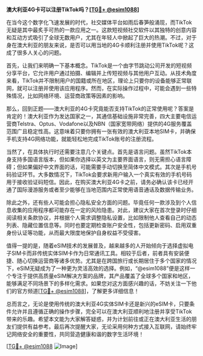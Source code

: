**澳大利亚4G卡可以注册TikTok吗？[[TG💪+ @esim1088](https://t.me/s/esim1088)]**

在当今这个数字化飞速发展的时代，社交媒体平台如雨后春笋般涌现，而TikTok无疑是其中最炙手可热的一款应用之一。这款短视频社交软件以其独特的创意内容和互动方式吸引了全球无数用户，尤其在年轻人中掀起了巨大的热潮。不过，对于身在澳大利亚的朋友来说，是否可以用当地的4G卡顺利注册并使用TikTok呢？这成了很多人关心的问题。

首先，让我们来明确一下基本概念。TikTok是一个由字节跳动公司开发的短视频分享平台，它允许用户通过拍摄、编辑并上传短视频与其他用户互动。从技术角度来看，TikTok并不限制用户的国籍或所在地区，理论上只要你的设备能够正常联网，就可以注册并使用该应用程序。然而，在实际操作过程中，可能会遇到一些特殊情况，比如网络环境、运营商政策等因素的影响。

那么，回到正题——澳大利亚的4G卡究竟能否支持TikTok的正常使用呢？答案是肯定的！澳大利亚作为发达国家之一，其通信基础设施非常完善，四大主要电信运营商Telstra、Optus、Vodafone以及NBN（国家宽带网络）提供的4G服务覆盖范围广且稳定性高。这意味着只要你拥有一张有效的澳大利亚本地SIM卡，并确保手机支持4G网络功能，就能轻松地完成TikTok账号的注册流程。

当然了，在具体执行时还需要注意几个关键点。首先是语言问题。虽然TikTok本身支持多国语言版本，但如果你选择以英文为主要界面语言，则无需担心语言障碍；但如果偏好中文界面的话，可能需要手动切换至简体中文模式。其次是手机号码验证环节。大多数情况下，TikTok会要求新用户输入一个真实有效的手机号码用于接收验证码短信。因此，在购买澳大利亚4G卡之前，请务必确认该卡已经开通了国际漫游服务或者至少能够在当地范围内正常使用语音通话及数据传输业务。

除此之外，还有些人可能会担心隐私安全方面的问题。毕竟任何一款涉及到个人信息收集的应用程序都可能存在一定的风险隐患。对此，建议大家在首次登录时仔细阅读相关条款协议，并根据个人需求调整隐私设置，比如限制他人查看自己的动态列表、隐藏位置信息等。同时也要定期检查账户安全性，包括更新密码、启用双重身份认证等功能，从而最大限度地保护自身权益不受侵害。

值得一提的是，随着eSIM技术的发展普及，越来越多的人开始倾向于选择虚拟电子SIM卡而非传统实体SIM卡作为日常通讯工具。相较于后者，前者具有安装便捷、随心切换运营商等诸多优势。尤其是在跨国旅行或长期居住于多个国家的情况下，eSIM无疑成为了一种更为灵活高效的选择。例如，“@esim1088”便是这样一个专注于提供高质量eSIM解决方案的品牌，其产品覆盖了全球多个国家和地区，能够满足不同场景下的多样化需求。如果您对这方面感兴趣的话，不妨关注一下他们的官方频道[[TG💪+ @esim1088](https://t.me/s/esim1088)]，了解更多详细信息！

总而言之，无论是使用传统的澳大利亚4G实体SIM卡还是新兴的eSIM卡，只要条件允许并且遵循正确的操作步骤，完全可以在澳大利亚顺利地注册并享受TikTok带来的乐趣。希望本文能为大家解答疑惑，并为计划前往或正在澳大利亚生活的朋友们提供有益参考。最后再次提醒大家，无论采用何种方式接入互联网，请始终牢记网络安全的重要性，共同营造健康和谐的数字生活环境！

[[TG💪+ @esim1088](https://t.me/s/esim1088) ![Image](https://i.postimg.cc/4NQfJmqS/Snipaste-2025-05-13-00-14-12.png)]